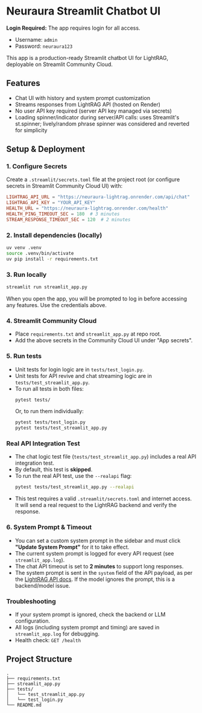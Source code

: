 # Neuraura Streamlit Chatbot UI

**Login Required:** The app requires login for all access.
- Username: `admin`
- Password: `neuraura123`

This app is a production-ready Streamlit chatbot UI for LightRAG, deployable on Streamlit Community Cloud.

## Features
- Chat UI with history and system prompt customization
- Streams responses from LightRAG API (hosted on Render)
- No user API key required (server API key managed via secrets)
- Loading spinner/indicator during server/API calls: uses Streamlit's st.spinner; lively/random phrase spinner was considered and reverted for simplicity

## Setup & Deployment

### 1. Configure Secrets
Create a `.streamlit/secrets.toml` file at the project root (or configure secrets in Streamlit Community Cloud UI) with:

```toml
LIGHTRAG_API_URL = "https://neuraura-lightrag.onrender.com/api/chat"
LIGHTRAG_API_KEY = "YOUR_API_KEY"
HEALTH_URL = "https://neuraura-lightrag.onrender.com/health"
HEALTH_PING_TIMEOUT_SEC = 180  # 3 minutes
STREAM_RESPONSE_TIMEOUT_SEC = 120  # 2 minutes
```

### 2. Install dependencies (locally)
```sh
uv venv .venv
source .venv/bin/activate
uv pip install -r requirements.txt
```

### 3. Run locally
```sh
streamlit run streamlit_app.py
```

When you open the app, you will be prompted to log in before accessing any features. Use the credentials above.

### 4. Streamlit Community Cloud
- Place `requirements.txt` and `streamlit_app.py` at repo root.
- Add the above secrets in the Community Cloud UI under "App secrets".

### 5. Run tests
- Unit tests for login logic are in `tests/test_login.py`.
- Unit tests for API revive and chat streaming logic are in `tests/test_streamlit_app.py`.
- To run all tests in both files:
  ```bash
  pytest tests/
  ```
  Or, to run them individually:
  ```bash
  pytest tests/test_login.py
  pytest tests/test_streamlit_app.py
  ```

### Real API Integration Test

- The chat logic test file (`tests/test_streamlit_app.py`) includes a real API integration test.
- By default, this test is **skipped**.
- To run the real API test, use the `--realapi` flag:
  ```bash
  pytest tests/test_streamlit_app.py --realapi
  ```
- This test requires a valid `.streamlit/secrets.toml` and internet access. It will send a real request to the LightRAG backend and verify the response.

### 6. System Prompt & Timeout

- You can set a custom system prompt in the sidebar and must click **"Update System Prompt"** for it to take effect.
- The current system prompt is logged for every API request (see `streamlit_app.log`).
- The chat API timeout is set to **2 minutes** to support long responses.
- The system prompt is sent in the `system` field of the API payload, as per the [LightRAG API docs](https://neuraura-lightrag.onrender.com/redoc). If the model ignores the prompt, this is a backend/model issue.

### Troubleshooting
- If your system prompt is ignored, check the backend or LLM configuration.
- All logs (including system prompt and timing) are saved in `streamlit_app.log` for debugging.
- Health check: `GET /health`

## Project Structure
```
.
├── requirements.txt
├── streamlit_app.py
├── tests/
│   └── test_streamlit_app.py
│   └── test_login.py
└── README.md
```

